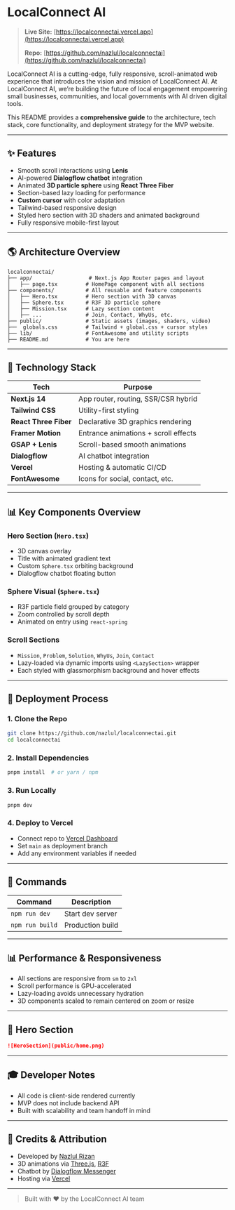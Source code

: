 # LocalConnect AI

> **Live Site:** [https://localconnectai.vercel.app](https://localconnectai.vercel.app)
>
> **Repo:** [https://github.com/nazlul/localconnectai](https://github.com/nazlul/localconnectai)

LocalConnect AI is a cutting-edge, fully responsive, scroll-animated web experience that introduces the vision and mission of LocalConnect AI. At LocalConnect AI, we’re building the future of local engagement empowering small businesses, communities, and local governments with AI driven digital tools.

This README provides a **comprehensive guide** to the architecture, tech stack, core functionality, and deployment strategy for the MVP website.

---

## ✨ Features

* Smooth scroll interactions using **Lenis**
* AI-powered **Dialogflow chatbot** integration
* Animated **3D particle sphere** using **React Three Fiber**
* Section-based lazy loading for performance
* **Custom cursor** with color adaptation
* Tailwind-based responsive design
* Styled hero section with 3D shaders and animated background
* Fully responsive mobile-first layout

---

## 🌎 Architecture Overview

```
localconnectai/
├── app/                  # Next.js App Router pages and layout
│   ├── page.tsx         # HomePage component with all sections
├── components/          # All reusable and feature components
│   ├── Hero.tsx         # Hero section with 3D canvas
│   ├── Sphere.tsx       # R3F 3D particle sphere
│   ├── Mission.tsx      # Lazy section content
│   ├── ...              # Join, Contact, WhyUs, etc.
├── public/              # Static assets (images, shaders, video)
├──  globals.css         # Tailwind + global.css + cursor styles
├── lib/                 # FontAwesome and utility scripts
├── README.md            # You are here
```

---

## 🚀 Technology Stack

| Tech                  | Purpose                              |
| --------------------- | ------------------------------------ |
| **Next.js 14**        | App router, routing, SSR/CSR hybrid  |
| **Tailwind CSS**      | Utility-first styling                |
| **React Three Fiber** | Declarative 3D graphics rendering    |
| **Framer Motion**     | Entrance animations + scroll effects |
| **GSAP + Lenis**      | Scroll-based smooth animations       |
| **Dialogflow**        | AI chatbot integration               |
| **Vercel**            | Hosting & automatic CI/CD            |
| **FontAwesome**       | Icons for social, contact, etc.      |

---

## 📊 Key Components Overview

### Hero Section (`Hero.tsx`)

* 3D canvas overlay
* Title with animated gradient text
* Custom `Sphere.tsx` orbiting background
* Dialogflow chatbot floating button

### Sphere Visual (`Sphere.tsx`)

* R3F particle field grouped by category
* Zoom controlled by scroll depth
* Animated on entry using `react-spring`

### Scroll Sections

* `Mission`, `Problem`, `Solution`, `WhyUs`, `Join`, `Contact`
* Lazy-loaded via dynamic imports using `<LazySection>` wrapper
* Each styled with glassmorphism background and hover effects

---

## 📅 Deployment Process

### 1. Clone the Repo

```bash
git clone https://github.com/nazlul/localconnectai.git
cd localconnectai
```

### 2. Install Dependencies

```bash
pnpm install  # or yarn / npm
```

### 3. Run Locally

```bash
pnpm dev
```

### 4. Deploy to Vercel

* Connect repo to [Vercel Dashboard](https://vercel.com)
* Set `main` as deployment branch
* Add any environment variables if needed

---


## 🔧 Commands

| Command         | Description       |
| --------------- | ----------------- |
| `npm run dev`   | Start dev server  |
| `npm run build` | Production build  |

---

## 📊 Performance & Responsiveness

* All sections are responsive from `sm` to `2xl`
* Scroll performance is GPU-accelerated
* Lazy-loading avoids unnecessary hydration
* 3D components scaled to remain centered on zoom or resize

---

## 📏 Hero Section

```md
![HeroSection](public/home.png)
```

---

## 🎓 Developer Notes

* All code is client-side rendered currently
* MVP does not include backend API
* Built with scalability and team handoff in mind

---

## 🙏 Credits & Attribution

* Developed by [Nazlul Rizan](https://github.com/nazlul)
* 3D animations via [Three.js](https://threejs.org/), [R3F](https://docs.pmnd.rs)
* Chatbot by [Dialogflow Messenger](https://cloud.google.com/dialogflow)
* Hosting via [Vercel](https://vercel.com/)

---

> Built with ❤️ by the LocalConnect AI team

